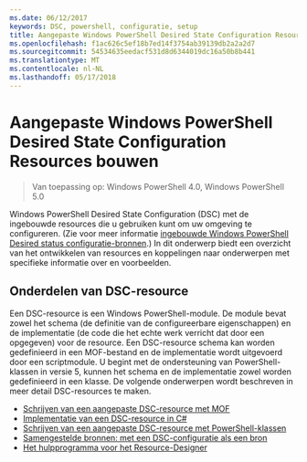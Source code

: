 ```yaml
---
ms.date: 06/12/2017
keywords: DSC, powershell, configuratie, setup
title: Aangepaste Windows PowerShell Desired State Configuration Resources bouwen
ms.openlocfilehash: f1ac626c5ef18b7ed14f3754ab39139db2a2a2d7
ms.sourcegitcommit: 54534635eedacf531d8d6344019dc16a50b8b441
ms.translationtype: MT
ms.contentlocale: nl-NL
ms.lasthandoff: 05/17/2018
---
```

# <a name="build-custom-windows-powershell-desired-state-configuration-resources"></a>Aangepaste Windows PowerShell Desired State Configuration Resources bouwen

> Van toepassing op: Windows PowerShell 4.0, Windows PowerShell 5.0

Windows PowerShell Desired State Configuration (DSC) met de ingebouwde resources die u gebruiken kunt om uw omgeving te configureren. (Zie voor meer informatie [ingebouwde Windows PowerShell Desired status configuratie-bronnen](builtInResource.md).) In dit onderwerp biedt een overzicht van het ontwikkelen van resources en koppelingen naar onderwerpen met specifieke informatie over en voorbeelden.

## <a name="dsc-resource-components"></a>Onderdelen van DSC-resource

Een DSC-resource is een Windows PowerShell-module. De module bevat zowel het schema (de definitie van de configureerbare eigenschappen) en de implementatie (de code die het echte werk verricht dat door een opgegeven) voor de resource. Een DSC-resource schema kan worden gedefinieerd in een MOF-bestand en de implementatie wordt uitgevoerd door een scriptmodule. U begint met de ondersteuning van PowerShell-klassen in versie 5, kunnen het schema en de implementatie zowel worden gedefinieerd in een klasse. De volgende onderwerpen wordt beschreven in meer detail DSC-resources te maken.

* [Schrijven van een aangepaste DSC-resource met MOF](authoringResourceMOF.md)
* [Implementatie van een DSC-resource in C#](authoringResourceMofCS.md)
* [Schrijven van een aangepaste DSC-resource met PowerShell-klassen](authoringResourceClass.md)
* [Samengestelde bronnen: met een DSC-configuratie als een bron](authoringResourceComposite.md)
* [Het hulpprogramma voor het Resource-Designer](authoringResourceMofDesigner.md)